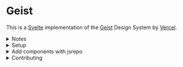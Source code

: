 # Geist

This is a [Svelte](https://svelte.dev/) implementation of the [Geist](https://vercel.com/geist/introduction) Design System by [Vercel](https://vercel.com/).

<details>
<summary>Notes</b></summary>

- Work in progress.
- Not affiliated with Vercel.
- Not a component library.
- Will try and keep the API's as close to the original as possible.
- Built with [shadcn-svelte](https://www.shadcn-svelte.com/)

</details>

<details>
<summary>Setup</b></summary>

### 1. **Initialize SvelteKit**:

```bash
pnpm dlx sv create
# add tailwind, prettier, eslint
```

### 2. **Copy Config Files**:

Copy [app.css](https://github.com/shyakadavis/geist/blob/main/src/app.css) to `src/app.css`

Copy [tailwind.config.ts](https://github.com/shyakadavis/geist/blob/main/tailwind.config.ts) to `tailwind.config.ts`

Install tailwind dependencies:

```bash
pnpm add -D @pyncz/tailwind-mask-image @tailwindcss/typography tailwindcss-animate
```

### 3. Setup SVG plugin:

Install plugin:

```bash
pnpm add -D @poppanator/sveltekit-svg
```

Add plugin in `vite.config.ts`:

```diff
+import svg from '@poppanator/sveltekit-svg';
import { sveltekit } from '@sveltejs/kit/vite';
import { defineConfig } from 'vite';

export default defineConfig({
	plugins: [
		sveltekit(),
+		svg()
	]
});
```

> [!TIP]

> For Typescript not to complain about `file.svg?component` et al., add the following import statement to `src/app.d.ts` (or any `.d.ts` file somewhere in the path of your project where `tsc` can find it).

### 4. Install fonts

```bash
pnpm add -D @fontsource/geist-sans @fontsource/geist-mono
```

### 5. Setup Theming

```bash
pnpm add -D mode-watcher
```

Add `<ModeWatcher/>` to `src/routes/+layout.svelte`

```diff
<script lang="ts">
+	import { ModeWatcher } from 'mode-watcher';
	import '../app.css';
	let { children } = $props();
</script>

+<ModeWatcher/>
{@render children()}
```

</details>

<details>
<summary>Add components with jsrepo</b></summary>

We have set up [jsrepo](https://github.com/ieedan/jsrepo) so that you can install our components just like `shadcn/ui`.

**Setup jsrepo**:

```bash
pnpm dlx jsrepo init --project --repos github/shyakadavis/geist
```

Configure paths in `jsrepo.json`:

```diff
{
	"$schema": "https://unpkg.com/jsrepo@1.17.2/schemas/project-config.json",
	"repos": ["github/shyakadavis/geist"],
	"includeTests": false,
	"watermark": true,
	"formatter": "prettier",
	"paths": {
		"*": "./src/lib/ts/blocks",
+       "ui": "$lib/components/ui",
+       "icons": "$lib/assets/icons",
+       "lib": "$lib/"
	}
}
```

**Add components**:

```bash
# list components
pnpm dlx jsrepo add

# add specific component
pnpm dlx jsrepo add ui/avatar
```

</details>

<details>
<summary>Contributing</b></summary>

If you would like to contribute, please read the [CONTRIBUTING.md](./CONTRIBUTING.md) file to get started.

</details>
